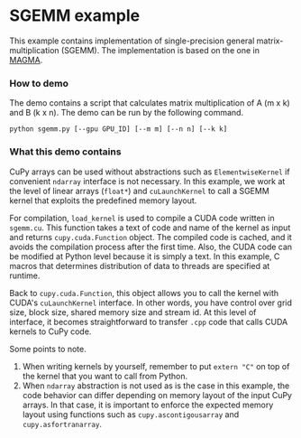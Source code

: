 # SGEMM example

This example contains implementation of single-precision general matrix-multiplication  (SGEMM).
The implementation is based on the one in [MAGMA](http://icl.cs.utk.edu/magma/).


### How to demo
The demo contains a script that calculates matrix multiplication of A (m x k) and B (k x n).
The demo can be run by the following command.

```
python sgemm.py [--gpu GPU_ID] [--m m] [--n n] [--k k]
```


### What this demo contains

CuPy arrays can be used without abstractions such as `ElementwiseKernel` if convenient `ndarray` interface is not necessary.
In this example, we work at the level of linear arrays (`float*`) and `cuLaunchKernel` to call a SGEMM kernel that exploits the predefined memory layout.

For compilation, `load_kernel` is used to compile a CUDA code written in `sgemm.cu`.
This function takes a text of code and name of the kernel as input and returns `cupy.cuda.Function` object.
The compiled code is cached, and it avoids the compilation process after the first time.
Also, the CUDA code can be modified at Python level because it is simply a text.
In this example, C macros that determines distribution of data to threads are specified at runtime.

Back to `cupy.cuda.Function`, this object allows you to call the kernel with CUDA's `cuLaunchKernel` interface.
In other words, you have control over grid size, block size, shared memory size and stream id.
At this level of interface, it becomes straightforward to transfer `.cpp` code that calls CUDA kernels to CuPy code.

Some points to note.

1. When writing kernels by yourself, remember to put `extern "C"` on top of the kernel that you want to call from Python.
2. When `ndarray` abstraction is not used as is the case in this example, the code behavior can differ depending on memory layout of the input CuPy arrays.
In that case, it is important to enforce the expected memory layout using functions such as `cupy.ascontigousarray` and `cupy.asfortranarray`.
